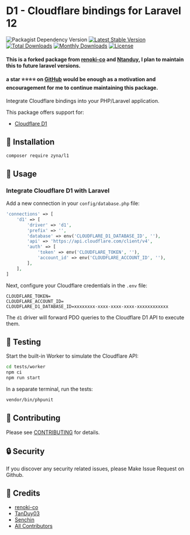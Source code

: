 # D1 - Cloudflare bindings for Laravel 12

![Packagist Dependency Version](https://img.shields.io/packagist/dependency-v/zyna/l1/php)
[![Latest Stable Version](https://poser.pugx.org/zyna/l1/v/stable)](https://packagist.org/packages/zyna/l1)
[![Total Downloads](https://poser.pugx.org/zyna/l1/downloads)](https://packagist.org/packages/zyna/l1)
[![Monthly Downloads](https://poser.pugx.org/zyna/l1/d/monthly)](https://packagist.org/packages/zyna/l1)
[![License](https://poser.pugx.org/zyna/l1/license)](https://packagist.org/packages/zyna/l1)

 #### This is a forked package from [renoki-co](https://packagist.org/packages/renoki-co/l1) and [Ntanduy](https://packagist.org/packages/ntanduy/cloudflare-d1-database), I plan to maintain this to future laravel versions. 
 #### a star ⭐⭐⭐⭐ on [GitHub](https://github.com/sencin/l1) would be enough as a motivation and encouragement for me to continue maintaining this package. 
   
Integrate Cloudflare bindings into your PHP/Laravel application.

This package offers support for:

- [Cloudflare D1](https://developers.cloudflare.com/d1)

## 🚀 Installation

```bash
composer require zyna/l1
```

## 👏 Usage

### Integrate Cloudflare D1 with Laravel

Add a new connection in your `config/database.php` file:

```php
'connections' => [
    'd1' => [
        'driver' => 'd1',
        'prefix' => '',
        'database' => env('CLOUDFLARE_D1_DATABASE_ID', ''),
        'api' => 'https://api.cloudflare.com/client/v4',
        'auth' => [
            'token' => env('CLOUDFLARE_TOKEN', ''),
            'account_id' => env('CLOUDFLARE_ACCOUNT_ID', ''),
        ],
    ],
]
```

Next, configure your Cloudflare credentials in the `.env` file:

```
CLOUDFLARE_TOKEN=
CLOUDFLARE_ACCOUNT_ID=
CLOUDFLARE_D1_DATABASE_ID=xxxxxxxx-xxxx-xxxx-xxxx-xxxxxxxxxxxx
```

The `d1` driver will forward PDO queries to the Cloudflare D1 API to execute them.

## 🌱 Testing

Start the built-in Worker to simulate the Cloudflare API:

```bash
cd tests/worker
npm ci
npm run start
```

In a separate terminal, run the tests:

``` bash
vendor/bin/phpunit
```

## 🤝 Contributing

Please see [CONTRIBUTING](CONTRIBUTING.md) for details.

## 🔒  Security

If you discover any security related issues, please Make Issue Request on Github.

## 🎉 Credits
- [renoki-co](https://github.com/renoki-co)
- [TanDuy03](https://github.com/TanDuy03)
- [Senchin](https://github.com/sencin)
- [All Contributors](../../contributors)

